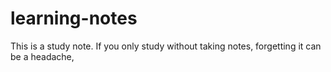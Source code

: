 # learning-notes
This is a study note. If you only study without taking notes, forgetting it can be a headache,
